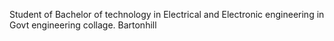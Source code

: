 Student of Bachelor of technology in Electrical and Electronic engineering in Govt engineering collage. Bartonhill

